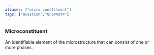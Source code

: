 ```yaml
---
aliases: ["micro constituent"]
tags: ["Question","QFormat4"]
---
```

### Microconstituent
An identifiable element of the microstructure that can consist of one or more phases. 
